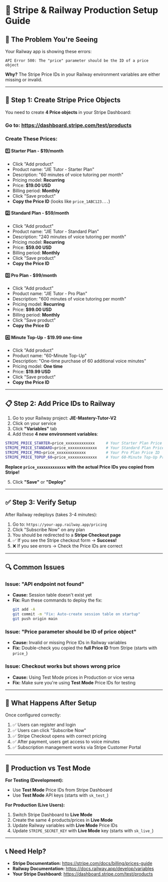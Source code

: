 # 🚀 Stripe & Railway Production Setup Guide

## 🎯 The Problem You're Seeing

Your Railway app is showing these errors:
```
API Error 500: The "price" parameter should be the ID of a price object
```

**Why?** The Stripe Price IDs in your Railway environment variables are either missing or invalid.

---

## 📝 Step 1: Create Stripe Price Objects

You need to create **4 Price objects** in your Stripe Dashboard:

### Go to: https://dashboard.stripe.com/test/products

### Create These Prices:

#### 1️⃣ **Starter Plan** - $19/month
- Click "Add product"
- Product name: "JIE Tutor - Starter Plan"
- Description: "60 minutes of voice tutoring per month"
- Pricing model: **Recurring**
- Price: **$19.00 USD**
- Billing period: **Monthly**
- Click "Save product"
- **Copy the Price ID** (looks like `price_1ABC123...`)

#### 2️⃣ **Standard Plan** - $59/month
- Click "Add product"
- Product name: "JIE Tutor - Standard Plan"
- Description: "240 minutes of voice tutoring per month"
- Pricing model: **Recurring**
- Price: **$59.00 USD**
- Billing period: **Monthly**
- Click "Save product"
- **Copy the Price ID**

#### 3️⃣ **Pro Plan** - $99/month
- Click "Add product"
- Product name: "JIE Tutor - Pro Plan"
- Description: "600 minutes of voice tutoring per month"
- Pricing model: **Recurring**
- Price: **$99.00 USD**
- Billing period: **Monthly**
- Click "Save product"
- **Copy the Price ID**

#### 4️⃣ **Minute Top-Up** - $19.99 one-time
- Click "Add product"
- Product name: "60-Minute Top-Up"
- Description: "One-time purchase of 60 additional voice minutes"
- Pricing model: **One time**
- Price: **$19.99 USD**
- Click "Save product"
- **Copy the Price ID**

---

## 📋 Step 2: Add Price IDs to Railway

1. Go to your Railway project: **JIE-Mastery-Tutor-V2**
2. Click on your service
3. Click **"Variables"** tab
4. Add these **4 new environment variables**:

```bash
STRIPE_PRICE_STARTER=price_xxxxxxxxxxxxx     # Your Starter Plan Price ID
STRIPE_PRICE_STANDARD=price_xxxxxxxxxxxxx    # Your Standard Plan Price ID
STRIPE_PRICE_PRO=price_xxxxxxxxxxxxx         # Your Pro Plan Price ID
STRIPE_PRICE_TOPUP_60=price_xxxxxxxxxxxxx    # Your 60-Minute Top-Up Price ID
```

**Replace `price_xxxxxxxxxxxxx` with the actual Price IDs you copied from Stripe!**

5. Click **"Save"** or **"Deploy"**

---

## ✅ Step 3: Verify Setup

After Railway redeploys (takes 3-4 minutes):

1. Go to: `https://your-app.railway.app/pricing`
2. Click "Subscribe Now" on any plan
3. You should be redirected to a **Stripe Checkout page**
4. ✅ If you see the Stripe checkout form → **Success!**
5. ❌ If you see errors → Check the Price IDs are correct

---

## 🔍 Common Issues

### Issue: "API endpoint not found"
- **Cause:** Session table doesn't exist yet
- **Fix:** Run these commands to deploy the fix:
  ```bash
  git add -A
  git commit -m "Fix: Auto-create session table on startup"
  git push origin main
  ```

### Issue: "Price parameter should be ID of price object"
- **Cause:** Invalid or missing Price IDs in Railway variables
- **Fix:** Double-check you copied the **full Price ID** from Stripe (starts with `price_`)

### Issue: Checkout works but shows wrong price
- **Cause:** Using Test Mode prices in Production or vice versa
- **Fix:** Make sure you're using **Test Mode** Price IDs for testing

---

## 🎉 What Happens After Setup

Once configured correctly:

1. ✅ Users can register and login
2. ✅ Users can click "Subscribe Now" 
3. ✅ Stripe Checkout opens with correct pricing
4. ✅ After payment, users get access to voice minutes
5. ✅ Subscription management works via Stripe Customer Portal

---

## 🔐 Production vs Test Mode

**For Testing (Development):**
- Use **Test Mode** Price IDs from Stripe Dashboard
- Use **Test Mode** API keys (starts with `sk_test_`)

**For Production (Live Users):**
1. Switch Stripe Dashboard to **Live Mode**
2. Create the same 4 products/prices in **Live Mode**
3. Update Railway variables with **Live Mode** Price IDs
4. Update `STRIPE_SECRET_KEY` with **Live Mode** key (starts with `sk_live_`)

---

## 📞 Need Help?

- **Stripe Documentation:** https://stripe.com/docs/billing/prices-guide
- **Railway Documentation:** https://docs.railway.app/develop/variables
- **Your Stripe Dashboard:** https://dashboard.stripe.com/test/products
